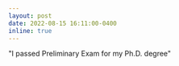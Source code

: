 ```yaml
---
layout: post
date: 2022-08-15 16:11:00-0400
inline: true
---
```


"I passed Preliminary Exam  for my Ph.D. degree"
